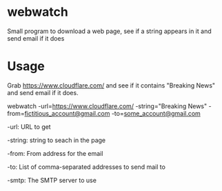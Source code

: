 # webwatch

Small program to download a web page, see if a string appears in it
and send email if it does

# Usage

Grab https://www.cloudflare.com/ and see if it contains "Breaking
News" and send email if it does.

webwatch -url=https://www.cloudflare.com/ -string="Breaking News" -from=fictitious_account@gmail.com -to=some_account@gmail.com

-url: URL to get

-string: string to seach in the page

-from: From address for the email

-to: List of comma-separated addresses to send mail to

-smtp: The SMTP server to use

